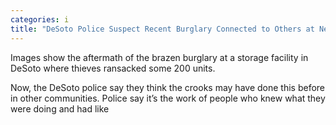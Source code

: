```yaml
---
categories: i
title: "DeSoto Police Suspect Recent Burglary Connected to Others at Nearby Storage Units"
---
```


Images show the aftermath of the brazen burglary at a storage facility in DeSoto where thieves ransacked some 200 units. 



Now, the DeSoto police say they think the crooks may have done this before in other communities. Police say it’s the work of people who knew what they were doing and had like